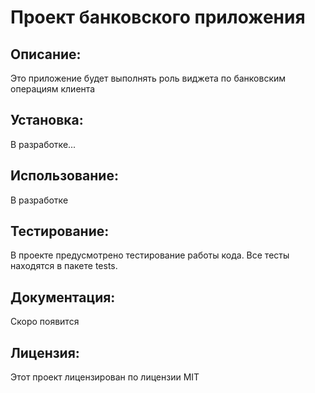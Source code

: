 # Проект банковского приложения
## Описание:
  Это приложение будет выполнять роль виджета по банковским операциям клиента

## Установка:
  В разработке...

## Использование:
  В разработке

## Тестирование:
  В проекте предусмотрено тестирование работы кода.
  Все тесты находятся в пакете tests.
  

## Документация:
  Скоро появится

## Лицензия:
  Этот проект лицензирован по лицензии MIT